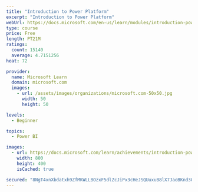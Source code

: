 ```yaml
---
title: "Introduction to Power Platform"
excerpt: "Introduction to Power Platform"
webUrl: https://docs.microsoft.com/en-us/learn/modules/introduction-power-platform/
type: course
price: Free
length: PT21M
ratings:
  count: 15140
  average: 4.7151256
heat: 72

provider:
  name: Microsoft Learn
  domain: microsoft.com
  images:
    - url: /assets/images/organizations/microsoft.com-50x50.jpg
      width: 50
      height: 50

levels:
  - Beginner

topics:
  - Power BI

images:
  - url: https://docs.microsoft.com/learn/achievements/introduction-power-platform-social.png
    width: 800
    height: 400
    isCached: true

secured: "8NgT4xnXbdatxh9ZfMKWLLBOzxF5dlZcJiPx3cHeJSQUuxuB8lX7JaoBKnd3GoxoA+trwtihOh0pHvC9RhA6VeFgczrFyOdIUrc8EbYSqaODNXJWeIqjIzN7VhbR2pqxVNjOHJbJHkzK9cas+zipLttxzM7DkoMgyAj9V1Wx7u4iShPlfgPOOCJVhwjxKx8Q8HyXAvjZ2Jmg0bIx8075Ri0H34APm7q3kMOR2hDIbv2Dq04w7/rmJIhdJlsFsL6ZZK1+0dQxQUgcqKzS+4CqZNpUCUcExMKn834PIsBVXVrgDNU4dFMiZQB7AkEnRdZfSKYvh6CujzDG4e1yWEqZcQwpekpk80XLRM/HOtP+DDo+Hso57SbHykwiZnwNiL+M/uZKGzVzSeoL5y3Ce6a69hUXfyj9yi3eaK3+3TiFvSh1T6g+tBGAq8tIf8vIpCE0;UfrS81UBYV7v2yCQLvimRA=="
---
```


